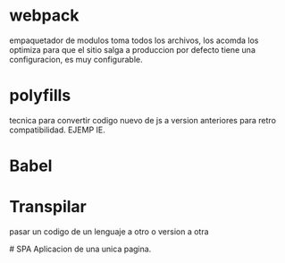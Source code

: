 # webpack
empaquetador de modulos toma todos los archivos, los acomda los optimiza para que el sitio salga a produccion por defecto tiene una configuracion, es muy configurable.


# polyfills
tecnica para convertir codigo nuevo de js a version anteriores para retro compatibilidad. EJEMP  IE.

# Babel


# Transpilar 
pasar un codigo de un lenguaje a otro o version a otra


# SPA 
Aplicacion de una unica pagina.